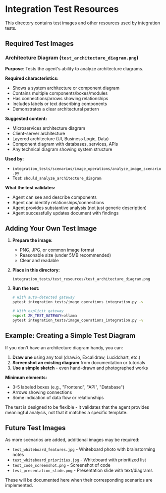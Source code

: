 # Integration Test Resources

This directory contains test images and other resources used by integration tests.

## Required Test Images

### Architecture Diagram (`test_architecture_diagram.png`)

**Purpose**: Tests the agent's ability to analyze architecture diagrams.

**Required characteristics:**
- Shows a system architecture or component diagram
- Contains multiple components/boxes/modules
- Has connections/arrows showing relationships
- Includes labels or text describing components
- Demonstrates a clear architectural pattern

**Suggested content:**
- Microservices architecture diagram
- Client-server architecture
- Layered architecture (UI, Business Logic, Data)
- Component diagram with databases, services, APIs
- Any technical diagram showing system structure

**Used by:**
- `integration_tests/scenarios/image_operations/analyze_image_scenario.py`
- Test: `should_analyze_architecture_diagram`

**What the test validates:**
- Agent can see and describe components
- Agent can identify relationships/connections
- Agent provides substantive analysis (not just generic description)
- Agent successfully updates document with findings

## Adding Your Own Test Image

1. **Prepare the image:**
   - PNG, JPG, or common image format
   - Reasonable size (under 5MB recommended)
   - Clear and readable

2. **Place in this directory:**
   ```
   integration_tests/test_resources/test_architecture_diagram.png
   ```

3. **Run the test:**
   ```bash
   # With auto-detected gateway
   pytest integration_tests/image_operations_integration.py -v

   # With explicit gateway
   export ZK_TEST_GATEWAY=ollama
   pytest integration_tests/image_operations_integration.py -v
   ```

## Example: Creating a Simple Test Diagram

If you don't have an architecture diagram handy, you can:

1. **Draw one** using any tool (draw.io, Excalidraw, Lucidchart, etc.)
2. **Screenshot an existing diagram** from documentation or tutorials
3. **Use a simple sketch** - even hand-drawn and photographed works

**Minimum elements:**
- 3-5 labeled boxes (e.g., "Frontend", "API", "Database")
- Arrows showing connections
- Some indication of data flow or relationships

The test is designed to be flexible - it validates that the agent provides meaningful analysis, not that it matches a specific template.

## Future Test Images

As more scenarios are added, additional images may be required:

- `test_whiteboard_features.jpg` - Whiteboard photo with brainstorming notes
- `test_whiteboard_priorities.jpg` - Whiteboard with prioritized list
- `test_code_screenshot.png` - Screenshot of code
- `test_presentation_slide.png` - Presentation slide with text/diagrams

These will be documented here when their corresponding scenarios are implemented.
